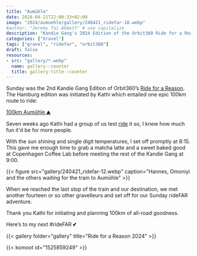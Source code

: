 ```yaml
---
title: "Aumühle"
date: 2024-04-21T22:00:33+02:00
image: "2024/aumuehle/gallery/240421_ridefar-18.webp"
#author: "Jeremy Tai Abbett" # use capitalize
description: "Kandie Gang's 2024 Edition of the Orbit360 Ride for a Reason"
categories: ["Gravel"]
tags: ["gravel", "ridefar", "orbit360"]
draft: false
resources: 
- src: "gallery/*.webp"
  name: gallery-:counter
  title: gallery-title-:counter
---
```


Sunday was the 2nd Kandie Gang Edition of Orbit360’s [Ride for a Reason](https://www.orbit360.cc/ridefar). The Hamburg edition was initiated by Kathi which entailed one epic 100km route to ride:

[100km Aumühle ⛰️](https://www.komoot.com/tour/1525859249)

Seven weeks ago Kathi had a group of us test [ride](https://www.instagram.com/reel/C4FpbWMsMW5/) it so, I knew how much fun it'd be for more people.

With the sun shining and single digit temperatures, I set off promptly at 8:15. This gave me enough time to grab a matcha latte and a sweet baked good at Copenhagen Coffee Lab before meeting the rest of the Kandie Gang at 9:00.

{{< figure src="gallery/240421_ridefar-12.webp" caption="Hannes, Omoniyi and the others waiting for the train to Aumühle" >}}

When we reached the last stop of the train and our destination, we met another fourteen or so other gravelleurs and set off for our Sunday rideFAR adventure.

Thank you Kathi for initiating and planning 100km of all-road goodness.

Here’s to my next #rideFAR 💕

{{< gallery folder="gallery" title="Ride for a Reason 2024" >}}

{{< komoot id="1525859249" >}}
